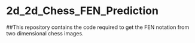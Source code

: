 # 2d_2d_Chess_FEN_Prediction

##This repository contains the code required to get the FEN notation from two dimensional chess images.
